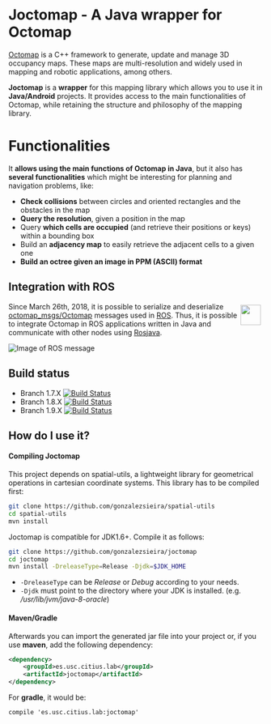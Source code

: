 # Joctomap - A Java wrapper for Octomap
[Octomap](http://octomap.github.io) is a C++ framework to generate, update and manage 3D occupancy maps. These maps are
multi-resolution and widely used in mapping and robotic applications, among others.

**Joctomap** is a **wrapper** for this mapping library which allows you to use it in **Java/Android** projects.
It provides access to the main functionalities of Octomap, while retaining
the structure and philosophy of the mapping library.

# Functionalities
It **allows using the main functions of Octomap in Java**, but it also has **several functionalities** which might be interesting
for planning and navigation problems, like:
 - **Check collisions** between circles and oriented rectangles and the obstacles in the map
 - **Query the resolution**, given a position in the map
 - Query **which cells are occupied** (and retrieve their positions or keys) within a bounding box
 - Build an **adjacency map** to easily retrieve the adjacent cells to a given one
 - **Build an octree given an image in PPM (ASCII) format**

## Integration with ROS
  <img align="right" height="40" src="http://www.ros.org/wp-content/uploads/2013/10/rosorg-logo1.png" style="margin: 5px;">
  
  Since March 26th, 2018, it is possible to serialize and deserialize [octomap_msgs/Octomap](http://docs.ros.org/jade/api/octomap_msgs/html/msg/Octomap.html) messages used in [ROS](www.ros.org). Thus, it is possible to integrate Octomap in ROS applications written in Java
   and communicate with other nodes using [Rosjava](https://github.com/rosjava).

  ![Image of ROS message](http://persoal.citius.usc.es/adrian.gonzalez/static/octomap_msg.png)


## Build status
 - Branch 1.7.X [![Build Status](https://travis-ci.org/gonzalezsieira/joctomap.svg?branch=1.7.X)](https://travis-ci.org/gonzalezsieira/joctomap)
 - Branch 1.8.X [![Build Status](https://travis-ci.org/gonzalezsieira/joctomap.svg?branch=1.8.X)](https://travis-ci.org/gonzalezsieira/joctomap)
 - Branch 1.9.X [![Build Status](https://travis-ci.org/gonzalezsieira/joctomap.svg?branch=1.9.X)](https://travis-ci.org/gonzalezsieira/joctomap)

## How do I use it?
#### Compiling Joctomap
This project depends on spatial-utils, a lightweight library for geometrical
operations in cartesian coordinate systems. This library has to be compiled first:
```bash
git clone https://github.com/gonzalezsieira/spatial-utils
cd spatial-utils
mvn install
```

Joctomap is compatible for JDK1.6+. Compile it as follows:

```bash
git clone https://github.com/gonzalezsieira/joctomap
cd joctomap
mvn install -DreleaseType=Release -Djdk=$JDK_HOME
```

 - `-DreleaseType` can be *Release* or *Debug* according to your needs.
 - `-Djdk` must point to the directory where your JDK is installed. (e.g. */usr/lib/jvm/java-8-oracle*)

#### Maven/Gradle
Afterwards you can import the generated jar file into your
project or, if you use **maven**, add the following dependency:

```xml
<dependency>
    <groupId>es.usc.citius.lab</groupId>
    <artifactId>joctomap</artifactId>
</dependency>
```

For **gradle**, it would be:
```
compile 'es.usc.citius.lab:joctomap'
```
